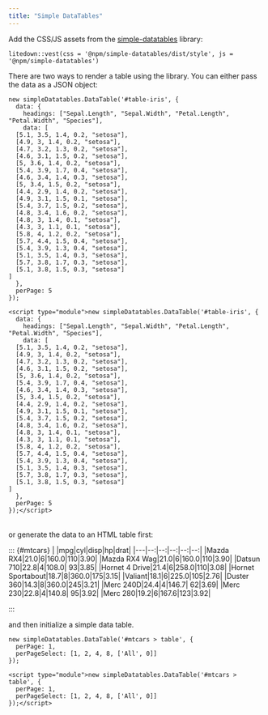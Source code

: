 ```yaml
---
title: "Simple DataTables"
---
```


Add the CSS/JS assets from the [simple-datatables](https://github.com/fiduswriter/simple-datatables/) library:

``` {.r}
litedown::vest(css = '@npm/simple-datatables/dist/style', js = '@npm/simple-datatables')
```
<link rel="stylesheet" href="https://cdn.jsdelivr.net/npm/simple-datatables/dist/style.min.css">
<script src="https://cdn.jsdelivr.net/npm/simple-datatables" defer></script>

There are two ways to render a table using the library. You can either pass the data as a JSON object:

```` {.js}
new simpleDatatables.DataTable('#table-iris', {
  data: {
    headings: ["Sepal.Length", "Sepal.Width", "Petal.Length", "Petal.Width", "Species"],
    data: [
  [5.1, 3.5, 1.4, 0.2, "setosa"],
  [4.9, 3, 1.4, 0.2, "setosa"],
  [4.7, 3.2, 1.3, 0.2, "setosa"],
  [4.6, 3.1, 1.5, 0.2, "setosa"],
  [5, 3.6, 1.4, 0.2, "setosa"],
  [5.4, 3.9, 1.7, 0.4, "setosa"],
  [4.6, 3.4, 1.4, 0.3, "setosa"],
  [5, 3.4, 1.5, 0.2, "setosa"],
  [4.4, 2.9, 1.4, 0.2, "setosa"],
  [4.9, 3.1, 1.5, 0.1, "setosa"],
  [5.4, 3.7, 1.5, 0.2, "setosa"],
  [4.8, 3.4, 1.6, 0.2, "setosa"],
  [4.8, 3, 1.4, 0.1, "setosa"],
  [4.3, 3, 1.1, 0.1, "setosa"],
  [5.8, 4, 1.2, 0.2, "setosa"],
  [5.7, 4.4, 1.5, 0.4, "setosa"],
  [5.4, 3.9, 1.3, 0.4, "setosa"],
  [5.1, 3.5, 1.4, 0.3, "setosa"],
  [5.7, 3.8, 1.7, 0.3, "setosa"],
  [5.1, 3.8, 1.5, 0.3, "setosa"]
]
  },
  perPage: 5
});
````

``` {=html}
<script type="module">new simpleDatatables.DataTable('#table-iris', {
  data: {
    headings: ["Sepal.Length", "Sepal.Width", "Petal.Length", "Petal.Width", "Species"],
    data: [
  [5.1, 3.5, 1.4, 0.2, "setosa"],
  [4.9, 3, 1.4, 0.2, "setosa"],
  [4.7, 3.2, 1.3, 0.2, "setosa"],
  [4.6, 3.1, 1.5, 0.2, "setosa"],
  [5, 3.6, 1.4, 0.2, "setosa"],
  [5.4, 3.9, 1.7, 0.4, "setosa"],
  [4.6, 3.4, 1.4, 0.3, "setosa"],
  [5, 3.4, 1.5, 0.2, "setosa"],
  [4.4, 2.9, 1.4, 0.2, "setosa"],
  [4.9, 3.1, 1.5, 0.1, "setosa"],
  [5.4, 3.7, 1.5, 0.2, "setosa"],
  [4.8, 3.4, 1.6, 0.2, "setosa"],
  [4.8, 3, 1.4, 0.1, "setosa"],
  [4.3, 3, 1.1, 0.1, "setosa"],
  [5.8, 4, 1.2, 0.2, "setosa"],
  [5.7, 4.4, 1.5, 0.4, "setosa"],
  [5.4, 3.9, 1.3, 0.4, "setosa"],
  [5.1, 3.5, 1.4, 0.3, "setosa"],
  [5.7, 3.8, 1.7, 0.3, "setosa"],
  [5.1, 3.8, 1.5, 0.3, "setosa"]
]
  },
  perPage: 5
});</script>
```

<table id="table-iris"></table>

or generate the data to an HTML table first:

::: {#mtcars}
| |mpg|cyl|disp|hp|drat|
|---|--:|--:|--:|--:|--:|
|Mazda RX4|21.0|6|160.0|110|3.90|
|Mazda RX4 Wag|21.0|6|160.0|110|3.90|
|Datsun 710|22.8|4|108.0| 93|3.85|
|Hornet 4 Drive|21.4|6|258.0|110|3.08|
|Hornet Sportabout|18.7|8|360.0|175|3.15|
|Valiant|18.1|6|225.0|105|2.76|
|Duster 360|14.3|8|360.0|245|3.21|
|Merc 240D|24.4|4|146.7| 62|3.69|
|Merc 230|22.8|4|140.8| 95|3.92|
|Merc 280|19.2|6|167.6|123|3.92|

:::

and then initialize a simple data table.

```` {.js}
new simpleDatatables.DataTable('#mtcars > table', {
  perPage: 1,
  perPageSelect: [1, 2, 4, 8, ['All', 0]]
});
````

``` {=html}
<script type="module">new simpleDatatables.DataTable('#mtcars > table', {
  perPage: 1,
  perPageSelect: [1, 2, 4, 8, ['All', 0]]
});</script>
```

